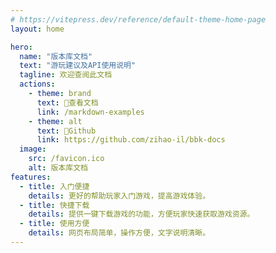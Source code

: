```yaml
---
# https://vitepress.dev/reference/default-theme-home-page
layout: home

hero:
  name: "版本库文档"
  text: "游玩建议及API使用说明"
  tagline: 欢迎查阅此文档
  actions:
    - theme: brand
      text: 🚀查看文档
      link: /markdown-examples
    - theme: alt
      text: 🔗Github
      link: https://github.com/zihao-il/bbk-docs
  image:
    src: /favicon.ico
    alt: 版本库文档
features:
  - title: 入门便捷
    details: 更好的帮助玩家入门游戏，提高游戏体验。
  - title: 快捷下载
    details: 提供一键下载游戏的功能，方便玩家快速获取游戏资源。
  - title: 使用方便
    details: 网页布局简单，操作方便，文字说明清晰。
---
```


